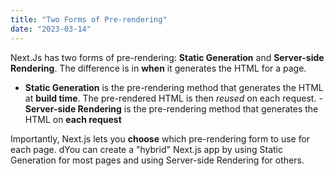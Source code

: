 ```yaml
---
title: "Two Forms of Pre-rendering"
date: "2023-03-14"
---
```


Next.Js has two forms of pre-rendering: **Static Generation** and **Server-side Rendering**. The difference is in **when** it generates the HTML for a page.

- **Static Generation** is the pre-rendering method that generates the HTML at **build time**. The pre-rendered HTML is then _reused_ on each request. -**Server-side Rendering** is the pre-rendering method that generates the HTML on **each request**

Importantly, Next.js lets you **choose** which pre-rendering form to use for each page. dYou can create a "hybrid" Next.js app by using Static Generation for most pages and using Server-side Rendering for others.
